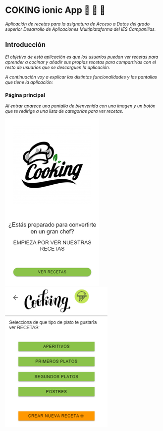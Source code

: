 # COKING ionic App :hamburger: :dango: :poultry_leg:

_Aplicación de recetas para la asignatura de Acceso a Datos del grado superior Desarrollo de Aplicaciones Multiplataforma del IES Campanillas._
 
## Introducción
 _El objetivo de está aplicación es que los usuarios puedan ver recetas para aprender a cocinar y añadir sus propias recetas para compartirlas con el resto de usuarios que se descarguen la aplicación._
 
_A continuación voy a explicar las distintas funcionalidades y las pantallas que tiene la aplicación:_

### Página principal
 _Al entrar aparece una pantalla de bienvenida con una imagen y un botón que te redirige a una lista de categorías para ver recetas._

<img src="img/home.png" width="303"/> <img src="img/categorias.png" width="330"/>

